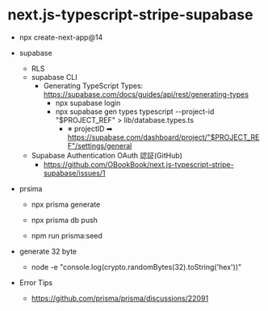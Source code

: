 # next.js-typescript-stripe-supabase

- npx create-next-app@14

- supabase

  - RLS
  - supabase CLI
    - Generating TypeScript Types: https://supabase.com/docs/guides/api/rest/generating-types
      - npx supabase login
      - npx supabase gen types typescript --project-id "$PROJECT_REF" > lib/database.types.ts
        - ※ projectID ➡ https://supabase.com/dashboard/project/"$PROJECT_REF"/settings/general
  - Supabase Authentication OAuth 認証(GitHub)
    - https://github.com/OBookBook/next.js-typescript-stripe-supabase/issues/1

- prsima

  - npx prisma generate
  - npx prisma db push

  - npm run prisma:seed

- generate 32 byte

  - node -e "console.log(crypto.randomBytes(32).toString('hex'))"

- Error Tips
  - https://github.com/prisma/prisma/discussions/22091
